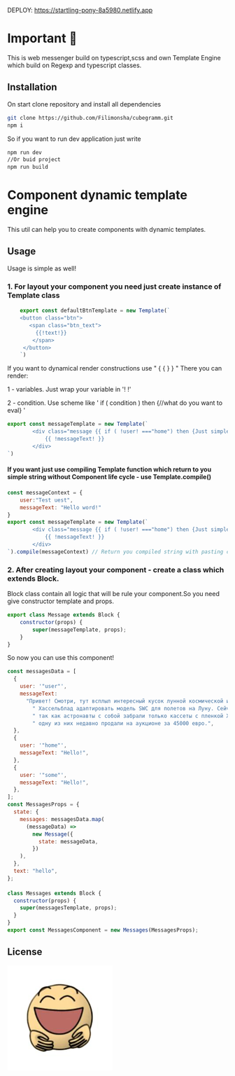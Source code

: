 DEPLOY: https://startling-pony-8a5980.netlify.app
# Important 🤫

This is web messenger build on typescript,scss
and own Template Engine which build on Regexp and typescript classes.

## Installation

On start clone repository and install all dependencies

```bash
git clone https://github.com/Filimonsha/cubegramm.git
npm i
```
So if you want to run dev application just write
```bash
npm run dev
//Or buid project
npm run build
```

# Component dynamic template engine
This util can help you to create components with dynamic templates.

## Usage 
Usage is simple as well!

### 1. For layout your component you need just create instance of Template class

```js
    export const defaultBtnTemplate = new Template(`
    <button class="btn">
       <span class="btn_text">
         {{!text!}}
        </span>
     </button>
    `)
```
If you want to dynamical render constructions use " { { } } "
There you can render:

1 - variables. Just wrap your variable in '! !'

2 - condition. Use scheme like ' if ( condition ) then {//what do you want to eval} '
```js
export const messageTemplate = new Template(`
        <div class="message {{ if ( !user! ==="home") then {Just simple string} }} ">
            {{ !messageText! }}
        </div>
`)
```
#### If you want just use compiling Template function which return to you simple string without Component life cycle  - use Template.compile()
```js
const messageContext = {
    user:"Test uest",
    messageText: "Hello word!"
}
export const messageTemplate = new Template(`
        <div class="message {{ if ( !user! ==="home") then {Just simple string} }} ">
            {{ !messageText! }}
        </div>
`).compile(messageContext) // Return you compiled string with pasting context
```
### 2. After creating layout your component - create a class which extends Block.

Block class contain all logic that will be rule your component.So you need give constructor template and props.
```js
export class Message extends Block {
    constructor(props) {
        super(messageTemplate, props);
    }
}
```
So now you can use this component!
```js
const messagesData = [
  {
    user: '"user"',
    messageText:
      "Привет! Смотри, тут всплыл интересный кусок лунной космической истории — НАСА в какой-то момент попросила" +
        " Хассельблад адаптировать модель SWC для полетов на Луну. Сейчас мы все знаем что астронавты летали с моделью 500 EL — и к слову говоря, все тушки этих камер все еще находятся на поверхности Луны," +
        " так как астронавты с собой забрали только кассеты с пленкой Хассельблад в итоге адаптировал SWC для космоса, но что-то пошло не так и на ракету они так никогда и не попали. Всего их было произведено 25 штук," +
        " одну из них недавно продали на аукционе за 45000 евро.",
  },
  {
    user: '"home"',
    messageText: "Hello!",
  },
  {
    user: '"some"',
    messageText: "Hello!",
  },
];
const MessagesProps = {
  state: {
    messages: messagesData.map(
      (messageData) =>
        new Message({
          state: messageData,
        })
    ),
  },
  text: "hello",
};

class Messages extends Block {
  constructor(props) {
    super(messagesTemplate, props);
  }
}
export const MessagesComponent = new Messages(MessagesProps);
```

## License
![img.png](img.png)
